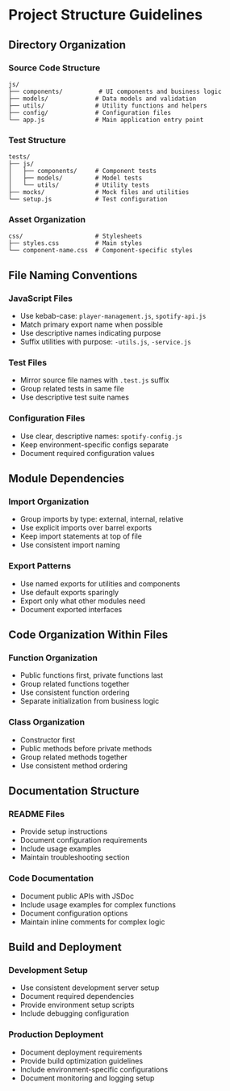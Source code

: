 # Project Structure Guidelines

## Directory Organization

### Source Code Structure
```
js/
├── components/          # UI components and business logic
├── models/             # Data models and validation
├── utils/              # Utility functions and helpers
├── config/             # Configuration files
└── app.js              # Main application entry point
```

### Test Structure
```
tests/
├── js/
│   ├── components/     # Component tests
│   ├── models/         # Model tests
│   └── utils/          # Utility tests
├── mocks/              # Mock files and utilities
└── setup.js            # Test configuration
```

### Asset Organization
```
css/                    # Stylesheets
├── styles.css          # Main styles
└── component-name.css  # Component-specific styles
```

## File Naming Conventions

### JavaScript Files
- Use kebab-case: `player-management.js`, `spotify-api.js`
- Match primary export name when possible
- Use descriptive names indicating purpose
- Suffix utilities with purpose: `-utils.js`, `-service.js`

### Test Files
- Mirror source file names with `.test.js` suffix
- Group related tests in same file
- Use descriptive test suite names

### Configuration Files
- Use clear, descriptive names: `spotify-config.js`
- Keep environment-specific configs separate
- Document required configuration values

## Module Dependencies

### Import Organization
- Group imports by type: external, internal, relative
- Use explicit imports over barrel exports
- Keep import statements at top of file
- Use consistent import naming

### Export Patterns
- Use named exports for utilities and components
- Use default exports sparingly
- Export only what other modules need
- Document exported interfaces

## Code Organization Within Files

### Function Organization
- Public functions first, private functions last
- Group related functions together
- Use consistent function ordering
- Separate initialization from business logic

### Class Organization
- Constructor first
- Public methods before private methods
- Group related methods together
- Use consistent method ordering

## Documentation Structure

### README Files
- Provide setup instructions
- Document configuration requirements
- Include usage examples
- Maintain troubleshooting section

### Code Documentation
- Document public APIs with JSDoc
- Include usage examples for complex functions
- Document configuration options
- Maintain inline comments for complex logic

## Build and Deployment

### Development Setup
- Use consistent development server setup
- Document required dependencies
- Provide environment setup scripts
- Include debugging configuration

### Production Deployment
- Document deployment requirements
- Provide build optimization guidelines
- Include environment-specific configurations
- Document monitoring and logging setup
